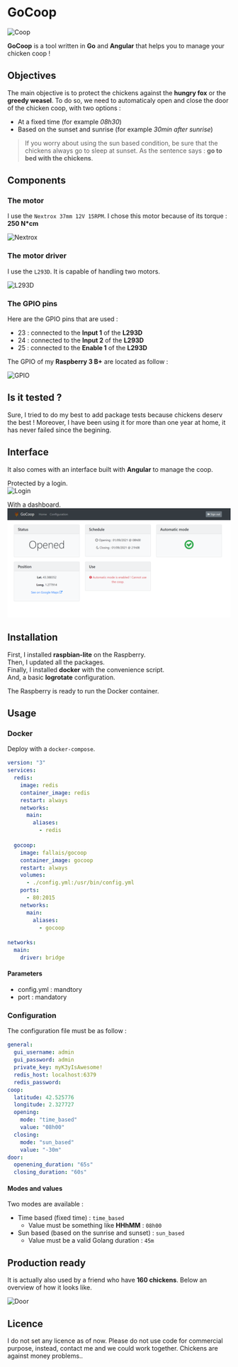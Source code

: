 # GoCoop

![Coop](https://github.com/fallais/gocoop/blob/master/assets/coop.png)

**GoCoop** is a tool written in **Go** and **Angular** that helps you to manage your chicken coop !

## Objectives

The main objective is to protect the chickens against the **hungry fox** or the **greedy weasel**. To do so, we need to automaticaly open and close the door of the chicken coop, with two options :

- At a fixed time (for example *08h30*)
- Based on the sunset and sunrise (for example *30min after sunrise*)

> If you worry about using the sun based condition, be sure that the chickens always go to sleep at sunset. As the sentence says : **go to bed with the chickens**.

## Components

### The motor

I use the `Nextrox 37mm 12V 15RPM`. I chose this motor because of its torque : **250 N*cm**

![Nextrox](https://github.com/fallais/gocoop/blob/master/assets/nextrox.jpg)

### The motor driver

I use the `L293D`. It is capable of handling two motors.

![L293D](https://github.com/fallais/gocoop/blob/master/assets/L293D.jpg)

### The GPIO pins

Here are the GPIO pins that are used :

- 23 : connected to the **Input 1** of the **L293D**
- 24 : connected to the **Input 2** of the **L293D**
- 25 : connected to the **Enable 1** of the **L293D**

The GPIO of my **Raspberry 3 B+** are located as follow :

![GPIO](https://github.com/fallais/gocoop/blob/master/assets/gpio.png)

## Is it tested ?

Sure, I tried to do my best to add package tests because chickens deserv the best ! Moreover, I have been using it for more than one year at home, it has never failed since the begining.

## Interface

It also comes with an interface built with **Angular** to manage the coop.

Protected by a login.  
![Login](https://github.com/fallais/gocoop/blob/master/assets/login.png)

With a dashboard.  
![dashboard](https://github.com/fallais/gocoop/blob/master/assets/dashboard.png)

## Installation

First, I installed **raspbian-lite** on the Raspberry.  
Then, I updated all the packages.  
Finally, I installed **docker** with the convenience script.  
And, a basic **logrotate** configuration.

The Raspberry is ready to run the Docker container.

## Usage

### Docker

Deploy with a `docker-compose`.

```yaml
version: "3"
services:
  redis:
    image: redis
    container_image: redis
    restart: always
    networks:
      main:
        aliases:
          - redis

  gocoop:
    image: fallais/gocoop
    container_image: gocoop
    restart: always
    volumes:
      - ./config.yml:/usr/bin/config.yml
    ports:
      - 80:2015
    networks:
      main:
        aliases:
          - gocoop

networks:
  main:
    driver: bridge
```

#### Parameters

- config.yml : mandtory
- port : mandatory

### Configuration

The configuration file must be as follow :

```yaml
general:
  gui_username: admin
  gui_password: admin
  private_key: myK3yIsAwesome!
  redis_host: localhost:6379
  redis_password: 
coop:
  latitude: 42.525776
  longitude: 2.327727
  opening:
    mode: "time_based"
    value: "08h00"
  closing:
    mode: "sun_based"
    value: "-30m"
door:
  openening_duration: "65s"
  closing_duration: "60s"
```

#### Modes and values

Two modes are available :

- Time based (fixed time) : `time_based`
  - Value must be something like **HHhMM** : `08h00`
- Sun based (based on the sunrise and sunset) : `sun_based`
  - Value must be a valid Golang duration : `45m`

## Production ready

It is actually also used by a friend who have **160 chickens**. Below an overview of how it looks like.

![Door](https://github.com/fallais/gocoop/blob/master/assets/door.jpg)

## Licence

I do not set any licence as of now. Please do not use code for commercial purpose, instead, contact me and we could work together. Chickens are against money problems..